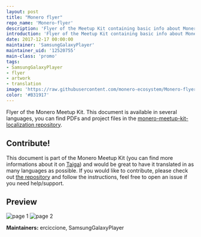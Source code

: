```yaml
---
layout: post
title: "Monero flyer"
repo_name: 'Monero-flyer'
description: 'Flyer of the Meetup Kit containing basic info about Monero'
introduction: 'Flyer of the Meetup Kit containing basic info about Monero'
date: 2017-12-17 00:00:00
maintainer: 'SamsungGalaxyPlayer'
maintainer_uid: '12520755'
main-class: 'promo'
tags:
- SamsungGalaxyPlayer
- flyer
- artwork
- translation
image: 'https://raw.githubusercontent.com/monero-ecosystem/Monero-flyer/master/local/flyer-page001.png'
color: '#B31917'
---
```


Flyer of the Monero Meetup Kit. This document is available in several languages, you can find PDFs and project files in the [monero-meetup-kit-localization repository](https://github.com/monero-ecosystem/monero-meetup-kit-localization/tree/master/translations).

## Contribute!
This document is part of the Monero Meetup Kit (you can find more informations about it on [Taiga](https://taiga.getmonero.org/project/sgp-monero-meetup-kit/wiki/home)) and would be great to have it translated in as many languages as possible. If you would like to contribute, please check out [the repository](https://github.com/monero-ecosystem/monero-meetup-kit-localization) and follow the instructions, feel free to open an issue if you need help/support.

## Preview
![page 1](https://raw.githubusercontent.com/monero-ecosystem/Monero-flyer/master/local/flyer-page001.png)
![page 2](https://raw.githubusercontent.com/monero-ecosystem/Monero-flyer/master/local/flyer-page002.png)
&nbsp;

**Maintainers:** erciccione, SamsungGalaxyPlayer

